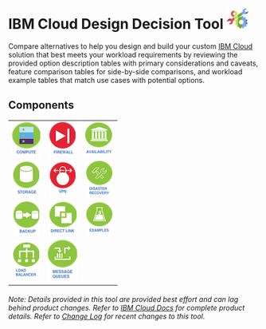 # IBM Cloud Design Decision Tool ![Tool Icon](/images/tool_icon.png)

Compare alternatives to help you design and build your custom [IBM Cloud](https://www.ibm.com/cloud/) solution that best meets your workload requirements by reviewing the provided option description tables with primary considerations and caveats, feature comparison tables for side-by-side comparisons, and workload example tables that match use cases with potential options.

## Components

| | | |
| :---: | :---: | :---: |  
| [![Compute](/images/compute_icon.png)](/components/compute.md)  | [![Firewall](/images/firewall_icon.png)](/components/firewall.md) | [![Availability](/images/availability_icon.png)](/components/availability.md) |
| [![Storage](/images/storage_icon.png)](/components/storage.md) | [![VPN](/images/vpn_icon.png)](/components/vpn.md) | [![Disaster Recovery](/images/disaster_recovery_icon.png)](/components/disaster_recovery.md) |
| [![Backup](/images/backup_icon.png)](/components/backup.md) | [![Direct Link](/images/direct_link_icon.png)](/components/direct_link.md) | [![Examples](/images/examples_icon.png)](/components/examples.md) | 
| [![Load Balancer](/images/load_balancer_icon.png)](/components/load_balancer.md) | [![Message Queues](/images/message_queues_icon.png)](/components/message_queues.md) | | 
<!--
| [![BYOIP](/images/byoip_icon.png)](byoip.md) |
| [![CDN](/images/cdn_icon.png)](cdn.md) | 
-->

###### Note: Details provided in this tool are provided best effort and can lag behind product changes.  Refer to [IBM Cloud Docs](https://console.bluemix.net/docs/) for complete product details.  Refer to [Change Log](/components/change_log.md) for recent changes to this tool.
